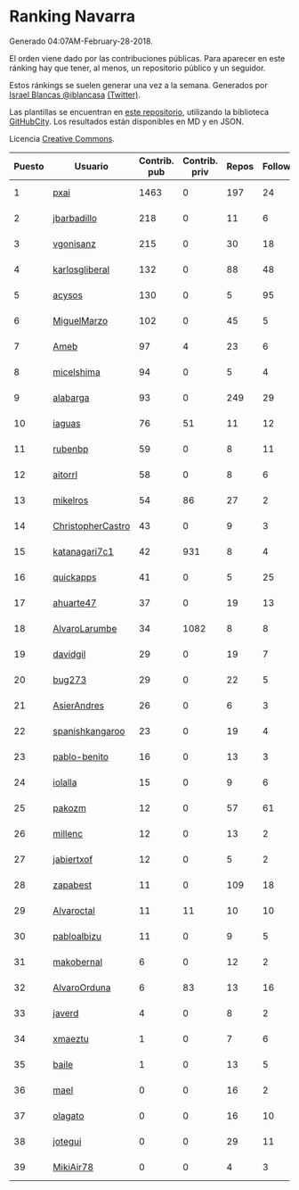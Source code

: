 # Ranking Navarra

Generado 04:07AM-February-28-2018.

El orden viene dado por las contribuciones públicas. Para aparecer en este ránking hay que tener, al menos, un repositorio público y un seguidor.

Estos ránkings se suelen generar una vez a la semana. Generados por [Israel Blancas @iblancasa](https://github.com/iblancasa/) [(Twitter)](https://twitter.com/iblancasa).

Las plantillas se encuentran en [este repositorio](https://github.com/iblancasa/GH-Spanish-Ranking), utilizando la biblioteca [GitHubCity](https://github.com/iblancasa/GitHubCity). Los resultados están disponibles en MD y en JSON.

Licencia [Creative Commons](https://creativecommons.org/licenses/by/4.0/).

| Puesto   |  Usuario  | Contrib. pub | Contrib. priv |Repos| Followers | Desde |  Avatar  |
|----------|-----------|--------------|---------------|-----|-----------|-------|----------|
|1|[pxai](https://github.com/pxai)|1463|0|197|24|2011-12-02|![pxai](https://avatars0.githubusercontent.com/u/1235511)|
|2|[jbarbadillo](https://github.com/jbarbadillo)|218|0|11|6|2016-01-29|![jbarbadillo](https://avatars1.githubusercontent.com/u/16958961)|
|3|[vgonisanz](https://github.com/vgonisanz)|215|0|30|18|2012-05-03|![vgonisanz](https://avatars3.githubusercontent.com/u/1701387)|
|4|[karlosgliberal](https://github.com/karlosgliberal)|132|0|88|48|2010-02-10|![karlosgliberal](https://avatars0.githubusercontent.com/u/200922)|
|5|[acysos](https://github.com/acysos)|130|0|5|95|2012-04-18|![acysos](https://avatars3.githubusercontent.com/u/1657112)|
|6|[MiguelMarzo](https://github.com/MiguelMarzo)|102|0|45|5|2016-09-15|![MiguelMarzo](https://avatars1.githubusercontent.com/u/22213563)|
|7|[Ameb](https://github.com/Ameb)|97|4|23|6|2010-09-03|![Ameb](https://avatars2.githubusercontent.com/u/386567)|
|8|[micelshima](https://github.com/micelshima)|94|0|5|4|2014-12-15|![micelshima](https://avatars3.githubusercontent.com/u/10197970)|
|9|[alabarga](https://github.com/alabarga)|93|0|249|29|2009-12-11|![alabarga](https://avatars3.githubusercontent.com/u/166339)|
|10|[iaguas](https://github.com/iaguas)|76|51|11|12|2013-04-25|![iaguas](https://avatars0.githubusercontent.com/u/4259550)|
|11|[rubenbp](https://github.com/rubenbp)|59|0|8|11|2011-01-18|![rubenbp](https://avatars0.githubusercontent.com/u/570775)|
|12|[aitorrl](https://github.com/aitorrl)|58|0|8|6|2010-08-19|![aitorrl](https://avatars2.githubusercontent.com/u/369424)|
|13|[mikelros](https://github.com/mikelros)|54|86|27|2|2016-09-15|![mikelros](https://avatars1.githubusercontent.com/u/22213811)|
|14|[ChristopherCastro](https://github.com/ChristopherCastro)|43|0|9|3|2011-04-25|![ChristopherCastro](https://avatars0.githubusercontent.com/u/749463)|
|15|[katanagari7c1](https://github.com/katanagari7c1)|42|931|8|4|2011-05-03|![katanagari7c1](https://avatars1.githubusercontent.com/u/765232)|
|16|[quickapps](https://github.com/quickapps)|41|0|5|25|2011-10-15|![quickapps](https://avatars0.githubusercontent.com/u/1129842)|
|17|[ahuarte47](https://github.com/ahuarte47)|37|0|19|13|2013-09-30|![ahuarte47](https://avatars3.githubusercontent.com/u/5576272)|
|18|[AlvaroLarumbe](https://github.com/AlvaroLarumbe)|34|1082|8|8|2013-04-25|![AlvaroLarumbe](https://avatars1.githubusercontent.com/u/4255881)|
|19|[davidgil](https://github.com/davidgil)|29|0|19|7|2012-03-04|![davidgil](https://avatars2.githubusercontent.com/u/1498740)|
|20|[bug273](https://github.com/bug273)|29|0|22|5|2010-08-20|![bug273](https://avatars0.githubusercontent.com/u/370630)|
|21|[AsierAndres](https://github.com/AsierAndres)|26|0|6|3|2016-09-23|![AsierAndres](https://avatars1.githubusercontent.com/u/22394419)|
|22|[spanishkangaroo](https://github.com/spanishkangaroo)|23|0|19|4|2009-10-29|![spanishkangaroo](https://avatars2.githubusercontent.com/u/146285)|
|23|[pablo-benito](https://github.com/pablo-benito)|16|0|13|3|2015-05-07|![pablo-benito](https://avatars0.githubusercontent.com/u/12297597)|
|24|[iolalla](https://github.com/iolalla)|15|0|9|6|2010-06-17|![iolalla](https://avatars2.githubusercontent.com/u/308066)|
|25|[pakozm](https://github.com/pakozm)|12|0|57|61|2012-10-26|![pakozm](https://avatars2.githubusercontent.com/u/2655921)|
|26|[millenc](https://github.com/millenc)|12|0|13|2|2014-06-11|![millenc](https://avatars0.githubusercontent.com/u/7861428)|
|27|[jabiertxof](https://github.com/jabiertxof)|12|0|5|2|2013-04-30|![jabiertxof](https://avatars3.githubusercontent.com/u/4304876)|
|28|[zapabest](https://github.com/zapabest)|11|0|109|18|2012-01-08|![zapabest](https://avatars0.githubusercontent.com/u/1312256)|
|29|[Alvaroctal](https://github.com/Alvaroctal)|11|11|10|10|2013-05-29|![Alvaroctal](https://avatars0.githubusercontent.com/u/4562922)|
|30|[pabloalbizu](https://github.com/pabloalbizu)|11|0|9|5|2013-01-09|![pabloalbizu](https://avatars0.githubusercontent.com/u/3223601)|
|31|[makobernal](https://github.com/makobernal)|6|0|12|2|2012-12-01|![makobernal](https://avatars0.githubusercontent.com/u/2937992)|
|32|[AlvaroOrduna](https://github.com/AlvaroOrduna)|6|83|13|16|2013-04-26|![AlvaroOrduna](https://avatars0.githubusercontent.com/u/4264243)|
|33|[javerd](https://github.com/javerd)|4|0|8|2|2010-03-08|![javerd](https://avatars2.githubusercontent.com/u/218214)|
|34|[xmaeztu](https://github.com/xmaeztu)|1|0|7|6|2011-04-01|![xmaeztu](https://avatars0.githubusercontent.com/u/703490)|
|35|[baile](https://github.com/baile)|1|0|13|5|2013-07-01|![baile](https://avatars3.githubusercontent.com/u/4908845)|
|36|[mael](https://github.com/mael)|0|0|16|2|2010-02-10|![mael](https://avatars1.githubusercontent.com/u/200936)|
|37|[olagato](https://github.com/olagato)|0|0|16|10|2009-11-05|![olagato](https://avatars0.githubusercontent.com/u/149179)|
|38|[jotegui](https://github.com/jotegui)|0|0|29|11|2011-02-28|![jotegui](https://avatars3.githubusercontent.com/u/642210)|
|39|[MikiAir78](https://github.com/MikiAir78)|0|0|4|3|2013-11-07|![MikiAir78](https://avatars1.githubusercontent.com/u/5882570)|
